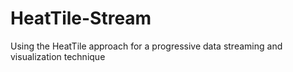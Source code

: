 # HeatTile-Stream
Using the HeatTile approach for a progressive data streaming and visualization technique

